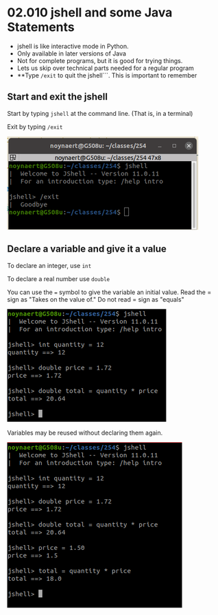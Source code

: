 # 02.010 jshell and some Java Statements

* jshell is like interactive mode in Python.
* Only available in later versions of Java
* Not for complete programs, but it is good for trying things.
* Lets us skip over technical parts needed for a regular program
* **Type ```/exit``` to quit the jshell```.  This is important to remember

## Start and exit the jshell

Start by typing ```jshell``` at the command line. (That is, in a terminal)

Exit by typing ```/exit```


![Entering and Exiting jshell](images/jshellExit.png)

## Declare a variable and give it a value

To declare an integer, use ```int```

To declare a real number use ```double```

You can use the ```=``` symbol to give the variable an initial value.  Read the = sign as "Takes on the value of."  Do not read = sign as "equals"

![Declaring and using variables](images/variables1.png)

Variables may be reused without declaring them again.

![Reusing a variable example](images/variables2.png)

